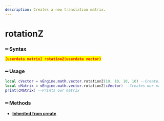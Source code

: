 ```yaml
---
description: Creates a new translation matrix.
---
```


# rotationZ

### ━ Syntax

<mark style="color:red;">**`[userdata matrix] rotationZ(userdata vector)`**</mark>

### ━ Usage

```lua
local cVector = vEngine.math.vector.rotationZ(10, 10, 10, 10) --Creates our vector
local cMatrix = vEngine.math.vector.rotationZ(cVector) --Creates our matrix
print(cMatrix) --Prints our matrix
```

### **━ Methods**

* [**Inherited from create**](create.md)